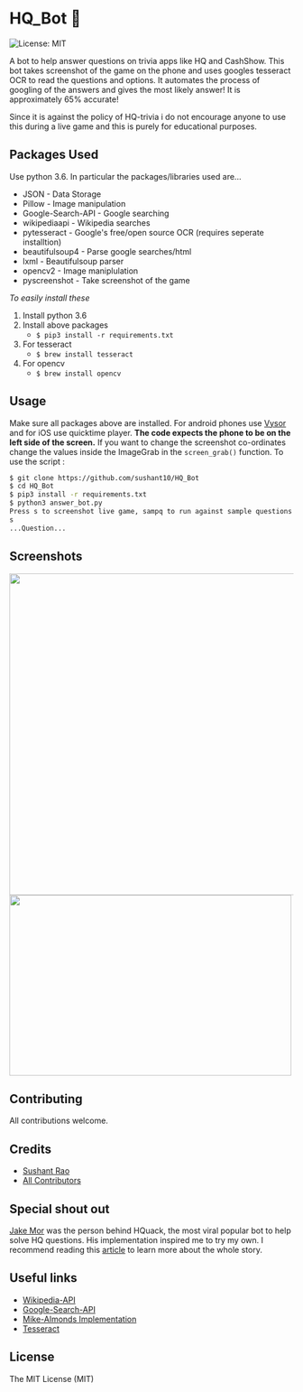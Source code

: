 # HQ_Bot 🤖
![License: MIT][ico-license]

A bot to help answer questions on trivia apps like HQ and CashShow. This bot takes screenshot of the game on the phone and uses googles tesseract OCR to read the questions and options. It automates the process of googling of the answers and gives the most likely answer! It is approximately 65% accurate! 

Since it is against the policy of HQ-trivia i do not encourage anyone to use this during a live game and this is purely for educational purposes.  

## Packages Used

Use python 3.6. In particular the packages/libraries used are...

* JSON - Data Storage 
* Pillow - Image manipulation
* Google-Search-API - Google searching
* wikipediaapi - Wikipedia searches
* pytesseract - Google's free/open source OCR (requires seperate installtion)
* beautifulsoup4 - Parse google searches/html
* lxml - Beautifulsoup parser
* opencv2 - Image maniplulation
* pyscreenshot - Take screenshot of the game

*To easily install these*
1. Install python 3.6
2. Install above packages
    * `$ pip3 install -r requirements.txt`
3. For tesseract 
    * `$ brew install tesseract`
4. For opencv
    * `$ brew install opencv`


## Usage

Make sure all packages above are installed. For android phones use [Vysor][link-vysor] and for iOS use quicktime player. **The code expects the phone to be on the left side of the screen.** If you want to change the screenshot co-ordinates change the values inside the ImageGrab in the `screen_grab()` function. To use the script : 

```bash
$ git clone https://github.com/sushant10/HQ_Bot
$ cd HQ_Bot
$ pip3 install -r requirements.txt
$ python3 answer_bot.py
Press s to screenshot live game, sampq to run against sample questions or q to quit:
s
...Question...
```
## Screenshots

<img src="https://github.com/sushant10/HQ_Bot/blob/master/Screens/screenshot3.png" width="900" height="570" />
<img src="https://github.com/sushant10/HQ_Bot/blob/master/Screens/screenshot2.png" width="500" height="320" />


## Contributing

All contributions welcome.

## Credits

- [Sushant Rao][link-author]
- [All Contributors][link-contributors]

## Special shout out
[Jake Mor][jake-mor] was the person behind HQuack, the most viral popular bot to help solve HQ questions. His implementation inspired me to try my own. I recommend reading this [article][jake-more] to learn more about the whole story.

## Useful links

- [Wikipedia-API][link-wikiapi]
- [Google-Search-API][link-gapi]
- [Mike-Almonds Implementation][link-mike]
- [Tesseract][link-tesseract]

## License

The MIT License (MIT)

[ico-license]: https://img.shields.io/badge/license-MIT-brightgreen.svg?style=flat-square
[link-vysor]: https://www.vysor.io/
[link-author]: https://github.com/sushant10
[link-contributors]: ../../contributors
[link-wikiapi]: https://pypi.python.org/pypi/wikipedia
[link-gapi]: https://github.com/abenassi/Google-Search-API
[link-mike]: https://github.com/mikealmond/hq-trivia-assistant
[link-tesseract]: https://github.com/tesseract-ocr/tesseract/wiki
[jake-mor]: http://jakemor.com/
[jake-more]: https://medium.com/@jakemor/hquack-my-public-hq-trivia-bot-is-shutting-down-5d9fcdbc9f6e
[sampq]: ()
